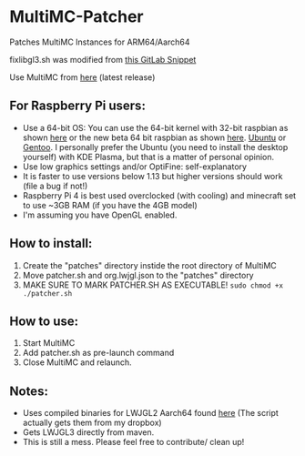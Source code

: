 # MultiMC-Patcher
Patches MultiMC Instances for ARM64/Aarch64

fixlibgl3.sh was modified from [this GitLab Snippet](https://gitlab.com/snippets/1933165)

Use MultiMC from [here](https://github.com/JJTech0130/MultiMC5/releases) (latest release)

## For Raspberry Pi users:
+ Use a 64-bit OS: You can use the 64-bit kernel with 32-bit raspbian as shown [here](https://github.com/sakaki-/raspbian-nspawn-64) or the new beta 64 bit raspbian as shown [here](https://www.raspberrypi.org/forums/viewtopic.php?f=117&t=275370).
[Ubuntu](https://ubuntu.com/download/raspberry-pi) or [Gentoo](https://github.com/sakaki-/gentoo-on-rpi-64bit). I personally prefer the Ubuntu (you need to install the desktop yourself) with KDE Plasma, but that is a matter of personal opinion.
+ Use low graphics settings and/or OptiFine: self-explanatory
+ It is faster to use versions below 1.13 but higher versions should work (file a bug if not!)
+ Raspberry Pi 4 is best used overclocked (with cooling) and minecraft set to use ~3GB RAM (if you have the 4GB model)
+ I'm assuming you have OpenGL enabled.

## How to install:
1. Create the "patches" directory instide the root directory of MultiMC
2. Move patcher.sh and org.lwjgl.json to the "patches" directory
3. MAKE SURE TO MARK PATCHER.SH AS EXECUTABLE! `sudo chmod +x ./patcher.sh`

## How to use:
1. Start MultiMC
2. Add patcher.sh as pre-launch command
3. Close MultiMC and relaunch.

## Notes:
+ Uses compiled binaries for LWJGL2 Aarch64 found [here](https://github.com/JJTech0130/Aarch64-Natives) (The script actually gets them from my dropbox)
+ Gets LWJGL3 directly from maven.
+ This is still a mess. Please feel free to contribute/ clean up!
